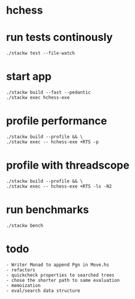 # hchess

# run tests continously

    ./stackw test --file-watch

# start app

    ./stackw build --fast --pedantic
    ./stackw exec hchess-exe
    
# profile performance

    ./stackw build --profile && \
    ./stackw exec -- hchess-exe +RTS -p

# profile with threadscope

    ./stackw build --profile && \
    ./stackw exec -- hchess-exe +RTS -ls -N2

# run benchmarks

    ./stackw bench
    
# todo
    
    - Writer Monad to append Pgn in Move.hs
    - refactors
    - quickcheck properties to searched trees
    - chose the shorter path to same evaluation
    - memoization
    - eval/search data structure